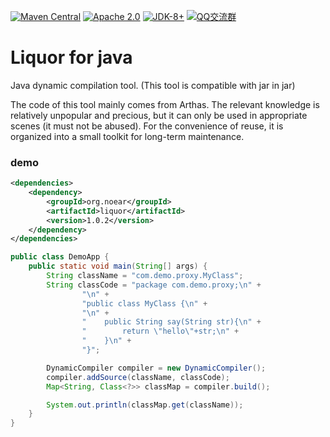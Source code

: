 
[![Maven Central](https://img.shields.io/maven-central/v/org.noear/liquor.svg)](https://mvnrepository.com/search?q=g:org.noear%20AND%20liquor)
[![Apache 2.0](https://img.shields.io/:license-Apache2-blue.svg)](https://license.coscl.org.cn/Apache2/)
[![JDK-8+](https://img.shields.io/badge/JDK-8+-green.svg)](https://www.oracle.com/java/technologies/javase/javase-jdk8-downloads.html)
[![QQ交流群](https://img.shields.io/badge/QQ交流群-22200020-orange)](https://jq.qq.com/?_wv=1027&k=kjB5JNiC)


# Liquor for java

Java dynamic compilation tool. (This tool is compatible with jar in jar)


The code of this tool mainly comes from Arthas. The relevant knowledge is relatively unpopular and precious, but it can only be used in appropriate scenes (it must not be abused). For the convenience of reuse, it is organized into a small toolkit for long-term maintenance.


### demo

```xml
<dependencies>
    <dependency>
        <groupId>org.noear</groupId>
        <artifactId>liquor</artifactId>
        <version>1.0.2</version>
    </dependency>
</dependencies>
```

```java
public class DemoApp {
    public static void main(String[] args) {
        String className = "com.demo.proxy.MyClass";
        String classCode = "package com.demo.proxy;\n" +
                "\n" +
                "public class MyClass {\n" +
                "\n" +
                "    public String say(String str){\n" +
                "        return \"hello\"+str;\n" +
                "    }\n" +
                "}";

        DynamicCompiler compiler = new DynamicCompiler();
        compiler.addSource(className, classCode);
        Map<String, Class<?>> classMap = compiler.build();

        System.out.println(classMap.get(className));
    }
}
```